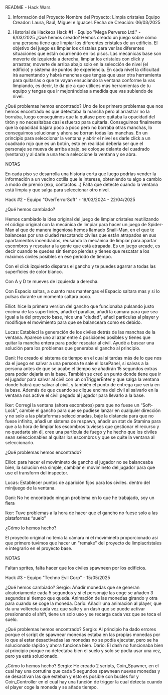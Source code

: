 README - Hack Wars
1. Información del Proyecto
Nombre del Proyecto: Limpia cristales
Equipo Creador: Laura, Raúl, Miguel e Iguacel.
Fecha de Creación: 06/03/2025

2. Historial de Hackeos
Hack #1 - Equipo "Mega Perverso Ltd." - 6/03/2025
¿Qué hemos creado?
Hemos creado un juego sobre cómo una persona tiene que limpiar los diferentes cristales de un edificio. El objetivo del juego es limpiar los cristales para ver las diferentes situaciones que están ocurriendo en los pisos.
Las mecánicas base son moverte de izquierda a derecha, limpiar los cristales con click y arrastrar, moverte de arriba abajo solo en la selección de nivel (el edificio) y sistema de puntos de experiencia.
En cada nivel la dificultad irá aumentando y habrá manchas que tengas que usar otra herramienta para quitarlas o que te vayan ensuciando la ventana conforme la vas limpiando, es decir, te da pie a que utilices más herramientas de tu equipo y tengas que ir mejorándolas a medida que vas subiendo de nivel.

¿Qué problemas hemos encontrado?
Uno de los primero problemas que nos hemos encontrado es que detectaba la mancha pero al arrastrar no la borraba, luego conseguimos que la quitase pero quitaba la opacidad del tirón y no necesitabas casi esfuerzo para quitarla. Conseguimos finalmente que la opacidad bajara poco a poco pero no borraba otras manchas, lo conseguimos solucionar y ahora se borran todas las manchas.
En un principio para seleccionar la ventana y abrir el nivel es darle click a un cuadrado rojo que es un botón, esto en realidad debería ser que el personaje se mueva de arriba abajo, se coloque delante del cuadrado (ventana) y al darle a una tecla seleccione la ventana y se abra.

NOTAS

En cada piso se desarrolla una historia corta que luego podrías vender la información a un vecino cotilla que le interese, obteniendo tu algo a cambio a modo de premio (exp, contactos…)
Falta que detecte cuando la ventana está limpia y que salga para seleccionar otro nivel.


Hack #2 - Equipo "OverTerrorSoft"  - 19/03/2024 - 22/04/2025

¿Qué hemos cambiado?

Hemos cambiado la idea original del juego de limpiar cristales reutilizando el código original con la mecánica de limpiar para hacer un juego de Spider-Man al que de manera ingeniosa hemos llamado Snail-Man, en el que te balanceas por una ciudad rescatando civiles que están atrapados en sus apartamentos incendiados, reusando la mecánica de limpiar para apartar escombros y rescatar a la gente que está atrapada. Es un juego arcade, es decir cuando te quedes sin tiempo pierdes y tienes que rescatar a los máximos civiles posibles en ese periodo de tiempo. 

Con el click izquierdo disparas el gancho y te puedes agarrar a todas las superficies de color blanco.

Con A y D te mueves de izquierda a derecha.

Con Espacio saltas, a cuanto mas mantengas el Espacio saltara mas y si lo pulsas durante un momento saltara poco. 

Elliot: hice la primera version del gancho que funcionaba pulsando justo encima de las superficies, añadi el parallax, añadi la camara para que sea igual a la del proyecto base, hice una "ciudad", añadi particulas al player y modifique el movimiento para que se balanceara como es debido.

Lucas: Establecí la generación de los civiles detrás de las manchas de la ventana. Aparece uno al azar entre 4 posiciones posibles y tienes que quitar la mancha entera para poder rescatar al civil. Ayudé a buscar una solución para los problemas que generaba el gancho al principio.

Dani: He creado el sistema de tiempo en el cual si tardas más de lo que nos da el juego en salvar a una persona te sale el losePanel, si salvas a la persona antes de que se acabe el tiempo se añadirán 15 segundos extras para poder dejarla en la base. También se creó un punto donde tiene que ir el jugador para salvar al civil con un onTriggerEnter y que salga la ventana donde habrá que salvar al civil, y también el punto de entrega que sería en la base. Además de que cuando se clique encima del civil al salvarlo en la ventana nos active el civil pegado al jugador para llevarlo a la base.

Iker: Corregi la ventana (ahora escombros) para que no fuese un “Soft-Lock”, cambie el gancho para que se pudiese lanzar en cualquier dirección y no solo a las plataformas seleccionadas, baje la distancia para que no fuese infinito, añadi un sistema de respawn, añadir un stat de Stamina para que a la hora de limpiar los escombros tuvieses que gestionar el recurso y no quedarte sin él, cree una partícula de fuego y he hecho que los civiles sean seleccionables al quitar los escombros y que se quite la ventana al seleccionarlo.

¿Qué problemas hemos encontrado?

Elliot: para hacer el movimineto de gancho el jugador no se balanceaba bien, la solucion era simple, cambiar el movimineto del jugador para que use el transform del inspector.

Lucas: Establecer puntos de aparición fijos para los civiles. dentro del minijuego de la ventana.

Dani: No he encontrado ningún problema en lo que he trabajado, soy un fiera

Iker: Tuve problemas a la hora de hacer que el gancho no fuese solo a las plataformas “suelo” 

¿Cómo lo hemos hecho?


El proyecto original no tenía la cámara ni el movimineto proporcionado así que primero tuvimos que hacer un "remake" del proyecto de limpiacristales e integrarlo en el proyecto base.

NOTAS

Faltan sprites, falta hacer que los civiles spawneen por los edificios.

Hack #3 - Equipo "Techno Evil Corp"  - 15/05/2025

¿Qué hemos cambiado?
Sergio: Añadir monedas que se generan aleatoriamente cada 5 segundos y si el personaje las coge se añaden 3 segundos al tiempo que queda.
 Animación de las monedas girando y otra para cuando se coge la moneda.
Darío: Añadir una animación al player, que da una voltereta cada vez que salte y un dash que se puede activar presionando el shift, tiene un solo uso y se recarga cada vez que se toca el suelo.

¿Qué problemas hemos encontrado?
Sergio: Al principio ha dado errores porque el script de spawnear monedas estaba en las propias monedas por lo que al estar desactivadas las monedas no se podía ejecutar, pero se ha solucionado rápido y ahora funciona bien.
Darío: El dash no funcionaba bien al principio porque no detectaba bien el suelo y solo se podía usar una vez, pero ya está solucionado.

¿Cómo lo hemos hecho?
Sergio: He creado 2 scripts, Coin_Spawner, en el cual hay una corrutina que cada 5 segundos spawnean nuevas monedas y se desactivan las que esteban y esto es posible con bucles for  y Coin_Controller en el cual hay una función de trigger la cual detecta cuando el player coge la moneda y se añade tiempo.



